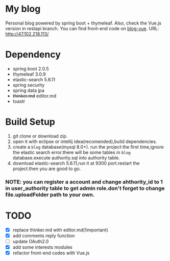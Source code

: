 # My blog
Personal blog powered by spring boot + thymeleaf. Also, check the Vue.js version in restapi branch. You can find front-end code on [blog-vue](https://github.com/minatoyukina/blog-vue). URL: http://47.102.218.113/ 

# Dependency
* spring boot 2.0.5 
* thymeleaf 3.0.9
* elastic-search 5.6.11
* spring security
* spring data jpa
* ~~thinker.md~~ editor.md
* toastr

# Build Setup
1. git clone or download zip.
2. open it with eclipse or intellij idea(recomended),build dependencies.
3. create a `blog` database(mysql 8.0+).
run the project the first time,ignore the elastic search error.there will be some tables in `blog` database.execute authority.sql into authority table.
4. download elastic-search 5.6.11,run it at 9300 port.restart the project.then you are good to go.  
### NOTE: you can register a account and change ahthority_id to 1 in user_authority table to get admin role.don't forget to change file.uploadFolder path to your own.

# TODO
* [x] replace thinker.md with editor.md(!important)
* [x] add comments reply function
* [ ] update OAuth2.0
* [x] add some interests modules
* [x] refactor front-end codes with Vue.js
